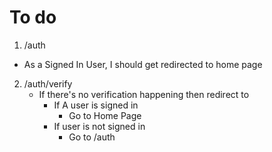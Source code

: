 # To do

1. /auth

- As a Signed In User, I should get redirected to home page

2. /auth/verify
   - If there's no verification happening then redirect to
     - If A user is signed in
       - Go to Home Page
     - If user is not signed in
       - Go to /auth
